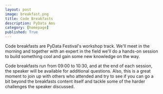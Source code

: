 ```yaml
---
layout: post
image: breakfast.png
title: Code Breakfasts
description: PyData Ams
category: [homepage]
published: True
---
```


Code breakfasts are PyData Festival's workshop track. We'll meet in the morning and together with an expert in the field
we'll do a hands-on session to build something cool and gain some new knowledge on the way. 

Code breakfasts run from 09:00 to 10:30, and at the end of each session, the speaker will be available for additional questions.
Also, this is a great moment to join up with others who attended and try to see if you can go a bit beyond the breakfasts content
itself and tackle some of the harder challenges the speaker discussed.


